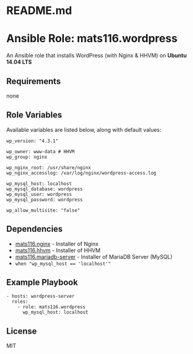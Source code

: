 # README.md
# Ansible Role: mats116.wordpress

An Ansible role that installs WordPress (with Nginx & HHVM) on **Ubuntu 14.04 LTS**

## Requirements

none

## Role Variables

Available variables are listed below, along with default values:

    wp_version: "4.3.1"

    wp_owner: www-data # HHVM
    wp_group: nginx

    wp_nginx_root: /usr/share/nginx
    wp_nginx_accesslog: /var/log/nginx/wordpress-access.log

    wp_mysql_host: localhost
    wp_mysql_database: wordpress
    wp_mysql_user: wordpress
    wp_mysql_password: wordpress

    wp_allow_multisite: "false"

## Dependencies

- [mats116.nginx](https://galaxy.ansible.com/detail#/role/6198) - Installer of Nginx
- [mats116.hhvm](https://galaxy.ansible.com/detail#/role/6197) - Installer of HHVM
- [mats116.mariadb-server](https://galaxy.ansible.com/detail#/role/6199) - Installer of MariaDB Server (MySQL)
 - `when "wp_mysql_host == 'localhost'"`

## Example Playbook

    - hosts: wordpress-server
      roles:
        - role: mats116.wordpress
          wp_mysql_host: localhost

## License

MIT
